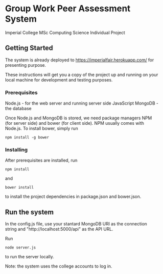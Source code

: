 # Group Work Peer Assessment System

Imperial College MSc Computing Science Individual Project

## Getting Started

The system is already deployed to https://imperialfair.herokuapp.com/ for presenting purpose.

These instructions will get you a copy of the project up and running on your local machine for development and testing purposes.

### Prerequisites

Node.js - for the web server and running server side JavaScript
MongoDB - the database

Once Node.js and MongoDB is stored, we need package managers NPM (for server side) and bower (for client side). NPM usually comes with Node.js. To install bower, simply run

```
npm install -g bower
```

### Installing

After prerequisites are installed, run

```
npm install
```

and

```
bower install
```

to install the project dependencies in package.json and bower.json.


## Run the system

In the config.js file, use your stantard MongoDB URI as the connection string and "http://localhost:5000/api" as the API URL.

Run

```
node server.js
```

to run the server locally.

Note: the system uses the college accounts to log in.
